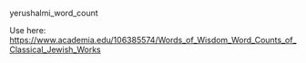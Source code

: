 yerushalmi_word_count

Use here: https://www.academia.edu/106385574/Words_of_Wisdom_Word_Counts_of_Classical_Jewish_Works
